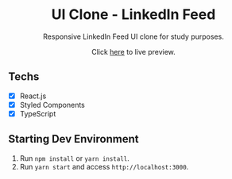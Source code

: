 <h1 align="center">
UI Clone - LinkedIn Feed
</h1>

<p align="center">Responsive LinkedIn Feed UI clone for study purposes.</p>
<p align="center">Click <a href="https://fabiobandacheski-linkedinclone.netlify.app/">here</a> to live preview.</p>

## Techs

- [x] React.js
- [x] Styled Components
- [x] TypeScript

## Starting Dev Environment

1. Run `npm install` or `yarn install`.<br />
2. Run `yarn start` and access `http://localhost:3000`.<br />
